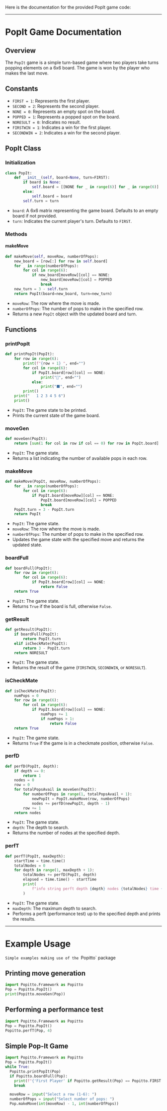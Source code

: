 Here is the documentation for the provided PopIt game code:

---

# PopIt Game Documentation

## Overview
The `PopIt` game is a simple turn-based game where two players take turns popping elements on a 6x6 board. The game is won by the player who makes the last move.

## Constants

- `FIRST = 1`: Represents the first player.
- `SECOND = 2`: Represents the second player.
- `NONE = 0`: Represents an empty spot on the board.
- `POPPED = 1`: Represents a popped spot on the board.
- `NORESULT = 0`: Indicates no result.
- `FIRSTWIN = 1`: Indicates a win for the first player.
- `SECONDWIN = 2`: Indicates a win for the second player.

## PopIt Class

### Initialization

```python
class PopIt:
    def __init__(self, board=None, turn=FIRST):
        if board is None:
            self.board = [[NONE for _ in range(6)] for _ in range(6)]
        else:
            self.board = board
        self.turn = turn
```

- `board`: A 6x6 matrix representing the game board. Defaults to an empty board if not provided.
- `turn`: Indicates the current player's turn. Defaults to `FIRST`.

### Methods

#### makeMove

```python
def makeMove(self, moveRow, numberOfPops):
    new_board = [row[:] for row in self.board]
    for _ in range(numberOfPops):
        for col in range(6):
            if new_board[moveRow][col] == NONE:
                new_board[moveRow][col] = POPPED
                break
    new_turn = 3 - self.turn
    return PopIt(board=new_board, turn=new_turn)
```

- `moveRow`: The row where the move is made.
- `numberOfPops`: The number of pops to make in the specified row.
- Returns a new `PopIt` object with the updated board and turn.

## Functions

### printPopIt

```python
def printPopIt(PopIt):
    for row in range(6):
        print(f"{row + 1} ", end="")
        for col in range(6):
            if PopIt.board[row][col] == NONE:
                print("🔲", end="")
            else:
                print("⬛", end="")
        print()
    print("   1 2 3 4 5 6")
    print()
```

- `PopIt`: The game state to be printed.
- Prints the current state of the game board.

### moveGen

```python
def moveGen(PopIt):
    return [sum(1 for col in row if col == 0) for row in PopIt.board]
```

- `PopIt`: The game state.
- Returns a list indicating the number of available pops in each row.

### makeMove

```python
def makeMove(PopIt, moveRow, numberOfPops):
    for _ in range(numberOfPops):
        for col in range(6):
            if PopIt.board[moveRow][col] == NONE:
                PopIt.board[moveRow][col] = POPPED
                break
    PopIt.turn = 3 - PopIt.turn
    return PopIt
```

- `PopIt`: The game state.
- `moveRow`: The row where the move is made.
- `numberOfPops`: The number of pops to make in the specified row.
- Updates the game state with the specified move and returns the updated state.

### boardFull

```python
def boardFull(PopIt):
    for row in range(6):
        for col in range(6):
            if PopIt.board[row][col] == NONE:
                return False
    return True
```

- `PopIt`: The game state.
- Returns `True` if the board is full, otherwise `False`.

### getResult

```python
def getResult(PopIt):
    if boardFull(PopIt):
        return PopIt.turn
    elif isCheckMate(PopIt):
        return 3 - PopIt.turn
    return NORESULT
```

- `PopIt`: The game state.
- Returns the result of the game (`FIRSTWIN`, `SECONDWIN`, or `NORESULT`).

### isCheckMate

```python
def isCheckMate(PopIt):
    numPops = 0
    for row in range(6):
        for col in range(6):
            if PopIt.board[row][col] == NONE:
                numPops += 1
                if numPops > 1:
                    return False
    return True
```

- `PopIt`: The game state.
- Returns `True` if the game is in a checkmate position, otherwise `False`.

### perfD

```python
def perfD(PopIt, depth):
    if depth == 0:
        return 1
    nodes = 0
    row = 0
    for totalPopsAvail in moveGen(PopIt):
        for numberOfPops in range(1, totalPopsAvail + 1):
            newPopIt = PopIt.makeMove(row, numberOfPops)
            nodes += perfD(newPopIt, depth - 1)
        row += 1
    return nodes
```

- `PopIt`: The game state.
- `depth`: The depth to search.
- Returns the number of nodes at the specified depth.

### perfT

```python
def perfT(PopIt, maxDepth):
    startTime = time.time()
    totalNodes = 0
    for depth in range(1, maxDepth + 1):
        totalNodes += perfD(PopIt, depth)
        elapsed = time.time() - startTime
        print(
            f"info string perft depth {depth} nodes {totalNodes} time {int(1000 * elapsed)} nps {int(totalNodes / (elapsed + 0.00000001))}"
        )
```

- `PopIt`: The game state.
- `maxDepth`: The maximum depth to search.
- Performs a perft (performance test) up to the specified depth and prints the results.

---

# Example Usage
`Simple examples making use of the `Popitto` package
## Printing move generation
```python
import Popitto.Framework as Popitto
Pop = Popitto.PopIt()
print(Popitto.moveGen(Pop))
```
## Performing a performance test
```python
import Popitto.Framework as Popitto
Pop = Popitto.PopIt()
Popitto.perfT(Pop, 4)
```

## Simple Pop-It Game
```python
import Popitto.Framework as Popitto
Pop = Popitto.PopIt()
while True:
  Popitto.printPopIt(Pop)
  if Popitto.boardFull(Pop):
    print(f"{'First Player' if Popitto.getResult(Pop) == Popitto.FIRST else 'Second Player'} WON!")
    break

  moveRow = input("Select a row (1-6): ")
  numberOfPops = input("Select number of pops: ")
  Pop.makeMove(int(moveRow) - 1, int(numberOfPops))
```
